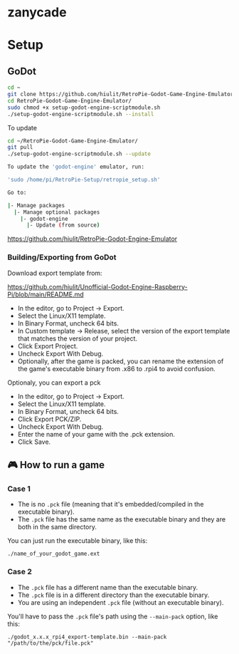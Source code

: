 # zanycade


# Setup


## GoDot

```bash
cd ~
git clone https://github.com/hiulit/RetroPie-Godot-Game-Engine-Emulator.git
cd RetroPie-Godot-Game-Engine-Emulator/
sudo chmod +x setup-godot-engine-scriptmodule.sh
./setup-godot-engine-scriptmodule.sh --install
```
To update
```bash
cd ~/RetroPie-Godot-Game-Engine-Emulator/
git pull
./setup-godot-engine-scriptmodule.sh --update

To update the 'godot-engine' emulator, run:

'sudo /home/pi/RetroPie-Setup/retropie_setup.sh'

Go to:

|- Manage packages
  |- Manage optional packages
    |- godot-engine
      |- Update (from source)


```

https://github.com/hiulit/RetroPie-Godot-Engine-Emulator


### Building/Exporting from GoDot

Download export template from: 

https://github.com/hiulit/Unofficial-Godot-Engine-Raspberry-Pi/blob/main/README.md

* In the editor, go to Project -> Export.
* Select the Linux/X11 template.
* In Binary Format, uncheck 64 bits.
* In Custom template -> Release, select the version of the export template that matches the version of your project.
* Click Export Project.
* Uncheck Export With Debug.
* Optionally, after the game is packed, you can rename the extension of the game's executable binary from .x86 to .rpi4 to avoid confusion.

Optionaly, you can export a pck
* In the editor, go to Project -> Export.
* Select the Linux/X11 template.
* In Binary Format, uncheck 64 bits.
* Click Export PCK/ZIP.
* Uncheck Export With Debug.
* Enter the name of your game with the .pck extension.
* Click Save.

## 🎮 How to run a game

### Case 1

- The is no `.pck` file (meaning that it's embedded/compiled in the executable binary).
- The `.pck` file has the same name as the executable binary and they are both in the same directory.

You can just run the executable binary, like this:

```
./name_of_your_godot_game.ext
```

### Case 2

- The `.pck` file has a different name than the executable binary.
- The `.pck` file is in a different directory than the executable binary.
- You are using an independent `.pck` file (without an executable binary).

You'll have to pass the `.pck` file's path using the `--main-pack` option, like this:

```
./godot_x.x.x_rpi4_export-template.bin --main-pack "/path/to/the/pck/file.pck"
```

